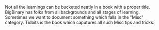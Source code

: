 Not all the learnings can be bucketed neatly in a book with a proper title.
BigBinary has folks from all backgrounds and all stages of learning. Sometimes
we want to document something which falls in the "Misc" category. Tidbits is the
book which caputures all such Misc tips and tricks.
